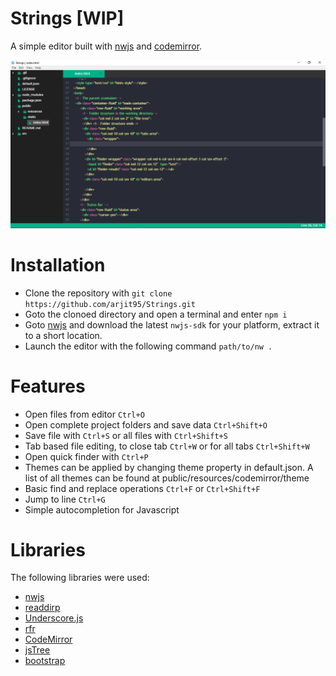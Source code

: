# Strings [WIP]

A simple editor built with [nwjs](https://nwjs.io/) and [codemirror](https://codemirror.net).

![Strings demo](https://github.com/arjit95/Strings/raw/master/screenshots/screenshot1.png)

# Installation

* Clone the repository with `git clone https://github.com/arjit95/Strings.git`
* Goto the clonoed directory and open a terminal and enter `npm i`
* Goto [nwjs](https://nwjs.io/) and download the latest `nwjs-sdk` for your platform, extract it to a short location.
* Launch the editor with the following command `path/to/nw .`

# Features

* Open files from editor `Ctrl+O`
* Open complete project folders and save data `Ctrl+Shift+O`
* Save file with `Ctrl+S` or all files with `Ctrl+Shift+S`
* Tab based file editing, to close tab `Ctrl+W` or for all tabs `Ctrl+Shift+W`
* Open quick finder with `Ctrl+P`
* Themes can be applied by changing theme property in default.json. A list of all themes can be found at public/resources/codemirror/theme
* Basic find and replace operations `Ctrl+F` or `Ctrl+Shift+F`
* Jump to line `Ctrl+G`
* Simple autocompletion for Javascript

# Libraries

The following libraries were used:
* [nwjs](https://nwjs.io/)
* [readdirp](https://github.com/thlorenz/readdirp)
* [Underscore.js](https://underscorejs.org/)
* [rfr](https://www.npmjs.com/package/rfr)
* [CodeMirror](https://codemirror.net)
* [jsTree](https://www.jstree.com)
* [bootstrap](http://getbootstrap.com/)

